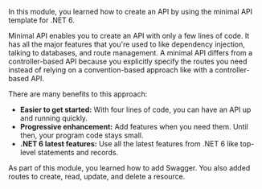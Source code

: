 In this module, you learned how to create an API by using the minimal API template for .NET 6.

Minimal API enables you to create an API with only a few lines of code. It has all the major features that you're used to like dependency injection, talking to databases, and route management. A minimal API differs from a controller-based API because you explicitly specify the routes you need instead of relying on a convention-based approach like with a controller-based API.

There are many benefits to this approach:

- **Easier to get started:** With four lines of code, you can have an API up and running quickly.
- **Progressive enhancement:** Add features when you need them. Until then, your program code stays small.
- **.NET 6 latest features:** Use all the latest features from .NET 6 like top-level statements and records.

As part of this module, you learned how to add Swagger. You also added routes to create, read, update, and delete a resource.
